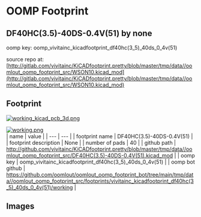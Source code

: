 # OOMP Footprint  
## DF40HC(3.5)-40DS-0.4V(51)  by none  
  
oomp key: oomp_vivitainc_kicadfootprint_df40hc(3_5)_40ds_0_4v(51)  
  
source repo at: [http://gitlab.com/vivitainc/KiCADfootprint.pretty/blob/master/tmp/data//oomlout_oomp_footprint_src/WSON10.kicad_mod](http://gitlab.com/vivitainc/KiCADfootprint.pretty/blob/master/tmp/data//oomlout_oomp_footprint_src/WSON10.kicad_mod)  
## Footprint  
  
[![working_kicad_pcb_3d.png](working_kicad_pcb_3d_600.png)](working_kicad_pcb_3d.png)  
  
[![working.png](working_600.png)](working.png)  
| name | value | 
| --- | --- | 
| footprint name | DF40HC(3.5)-40DS-0.4V(51) | 
| footprint description | None | 
| number of pads | 40 | 
| github path | http://github.com/vivitainc/KiCADfootprint.pretty/blob/master/tmp/data//oomlout_oomp_footprint_src/DF40HC(3.5)-40DS-0.4V(51).kicad_mod | 
| oomp key | oomp_vivitainc_kicadfootprint_df40hc(3_5)_40ds_0_4v(51) | 
| oomp bot github | https://github.com/oomlout/oomlout_oomp_footprint_bot/tree/main/tmp/data//oomlout_oomp_footprint_src/footprints/vivitainc_kicadfootprint_df40hc(3_5)_40ds_0_4v(51)/working | 
## Images  
